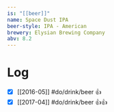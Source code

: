 ```yaml
---
is: "[[beer]]"
name: Space Dust IPA
beer-style: IPA - American
brewery: Elysian Brewing Company
abv: 8.2
---
```

# Log
- [x] [[2016-05]] #do/drink/beer 👍
- [x] [[2017-04]] #do/drink/beer 👍👍
